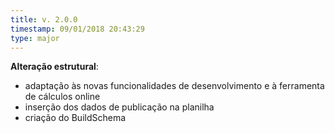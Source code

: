 ```yaml
---
title: v. 2.0.0
timestamp: 09/01/2018 20:43:29
type: major
---
```


**Alteração estrutural**:
+ adaptação às novas funcionalidades de desenvolvimento e à ferramenta de cálculos online
+ inserção dos dados de publicação na planilha
+ criação do BuildSchema
